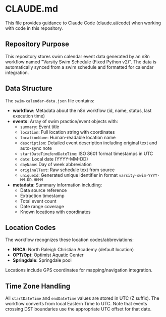 # CLAUDE.md

This file provides guidance to Claude Code (claude.ai/code) when working with code in this repository.

## Repository Purpose

This repository stores swim calendar event data generated by an n8n workflow named "Varsity Swim Schedule (Fixed Python v2)". The data is automatically synced from a swim schedule and formatted for calendar integration.

## Data Structure

The `swim-calendar-data.json` file contains:

- **workflow**: Metadata about the n8n workflow (id, name, status, last execution time)
- **events**: Array of swim practice/event objects with:
  - `summary`: Event title
  - `location`: Full location string with coordinates
  - `locationName`: Human-readable location name
  - `description`: Detailed event description including original text and auto-sync note
  - `startDateTime`/`endDateTime`: ISO 8601 format timestamps in UTC
  - `date`: Local date (YYYY-MM-DD)
  - `dayName`: Day of week abbreviation
  - `originalText`: Raw schedule text from source
  - `uniqueId`: Generated unique identifier in format `varsity-swim-YYYY-MM-DD-HHMM`
- **metadata**: Summary information including:
  - Data source reference
  - Extraction timestamp
  - Total event count
  - Date range coverage
  - Known locations with coordinates

## Location Codes

The workflow recognizes these location codes/abbreviations:
- **NRCA**: North Raleigh Christian Academy (default location)
- **OPT/Opt**: Optimist Aquatic Center
- **Springdale**: Springdale pool

Locations include GPS coordinates for mapping/navigation integration.

## Time Zone Handling

All `startDateTime` and `endDateTime` values are stored in UTC (Z suffix). The workflow converts from local Eastern Time to UTC. Note that events crossing DST boundaries use the appropriate UTC offset for that date.

